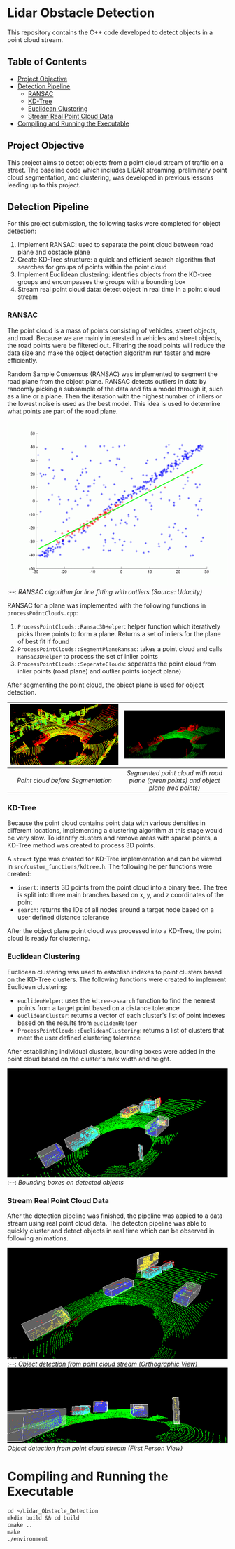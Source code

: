 # Lidar Obstacle Detection
This repository contains the C++ code developed to detect objects in a point cloud stream.

## Table of Contents
  - [Project Objective](#project-objective)
  - [Detection Pipeline](#detection-pipeline)
    - [RANSAC](#ransac)
    - [KD-Tree](#kd-tree)
    - [Euclidean Clustering](#euclidean-clustering)
    - [Stream Real Point Cloud Data](#stream-real-point-cloud-data)
- [Compiling and Running the Executable](#compiling-and-running-the-executable)
  
## Project Objective
This project aims to detect objects from a point cloud stream of traffic on a street. The baseline code which includes LiDAR streaming, preliminary point cloud segmentation, and clustering, was developed in previous lessons leading up to this project. 

## Detection Pipeline
For this project submission, the following tasks were completed for object detection:
1. Implement RANSAC: used to separate the point cloud between road plane and obstacle plane 
2. Create KD-Tree structure: a quick and efficient search algorithm that searches for groups of points within the point cloud
3. Implement Euclidean clustering: identifies objects from the KD-tree groups and encompasses the groups with a bounding box
4. Stream real point cloud data: detect object in real time in a point cloud stream

### RANSAC
The point cloud is a mass of points consisting of vehicles, street objects, and road. Because we are mainly interested in vehicles and street objects, the road points were be filtered out. Filtering the road points will reduce the data size and make the object detection algorithm run faster and more efficiently. 

Random Sample Consensus (RANSAC) was implemented to segment the road plane from the object plane. RANSAC detects outliers in data by randomly picking a subsample of the data and fits a model through it, such as a line or a plane. Then the iteration with the highest number of inliers or the lowest noise is used as the best model. This idea is used to determine what points are part of the road plane.

  ![Alt text](assets/ransac-animation.gif)
:--:
*RANSAC algorithm for line fitting with outliers (Source: Udacity)*


RANSAC for a plane was implemented with the following functions in `processPointClouds.cpp`: 
1. `ProcessPointClouds::Ransac3DHelper`: helper function which iteratively picks three points to form a plane. Returns a set of inliers for the plane of best fit if found
2. `ProcessPointClouds::SegmentPlaneRansac`: takes a point cloud and calls `Ransac3DHelper` to process the set of inlier points
3. `ProcessPointClouds::SeperateClouds`: seperates the point cloud from inlier points (road plane) and outlier points (object plane)

After segmenting the point cloud, the object plane is used for object detection.

  ![Alt text](assets/pointcloud-sample.png)|![Alt text](assets/plane-segmentation.png)
:--:|:--:
*Point cloud before Segmentation*| *Segmented point cloud with road plane (green points) and object plane (red points)*

### KD-Tree
Because the point cloud contains point data with various densities in different locations, implementing a clustering algorithm at this stage would be very slow. To identify clusters and remove areas with sparse points, a KD-Tree method was created to process 3D points.

A `struct` type was created for KD-Tree implementation and can be viewed in `src/custom_functions/kdtree.h`. The following helper functions were created:
- `insert`: inserts 3D points from the point cloud into a binary tree. The tree is split into three main branches based on x, y, and z coordinates of the point
- `search`: returns the IDs of all nodes around a target node based on a user defined distance tolerance

After the object plane point cloud was processed into a KD-Tree, the point cloud is ready for clustering.

### Euclidean Clustering
Euclidean clustering was used to establish indexes to point clusters based on the KD-Tree clusters. The following functions were created to implement Euclidean clustering:
- `euclidenHelper`: uses the `kdtree->search` function to find the nearest points from a target point based on a distance tolerance
- `euclideanCluster`: returns a vector of each cluster's list of point indexes based on the results from `euclidenHelper`
- `ProcessPointClouds::EuclideanClustering`: returns a list of clusters that meet the user defined clustering tolerance

After establishing individual clusters, bounding boxes were added in the point cloud based on the cluster's max width and height. 

![Alt text](assets/clustering.png)
:--:
*Bounding boxes on detected objects*

### Stream Real Point Cloud Data

After the detection pipeline was finished, the pipeline was appied to a data stream using real point cloud data. The detecton pipeline was able to quickly cluster and detect objects in real time which can be observed in following animations.

![Alt text](assets/project-1-1.gif)
:--:
*Object detection from point cloud stream (Orthographic View)*
![Alt text](assets/project-1-2.gif)
*Object detection from point cloud stream (First Person View)*

# Compiling and Running the Executable
```shell
cd ~/Lidar_Obstacle_Detection
mkdir build && cd build 
cmake ..
make
./environment
```
